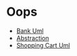 # Oops 
- [Bank Uml](bank-uml.md)
- [Abstraction](abstraction.md)
- [Shopping Cart Uml](shopping-cart-uml.md)